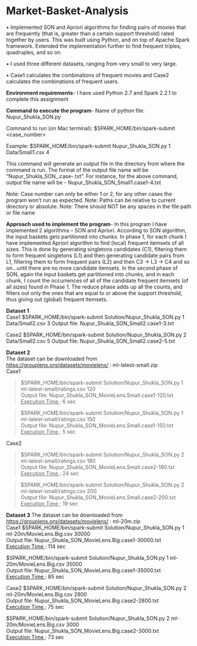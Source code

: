 # Market-Basket-Analysis

• Implemented SON and Apriori algorithms for finding pairs of movies that are frequently (that is, greater than a certain support threshold) rated together by users. This was built using Python, and on top of Apache Spark framework. Extended the implementation further to find frequent triples, quadruples, and so on.

• I used three different datasets, ranging from very small to very large.

• Case1 calculates the combinations of frequent movies and Case2 calculates the combinations of frequent users.

<b>Environment requirements</b>-
I have used Python 2.7 and Spark 2.2.1 to complete this assignment

<b>Command to execute the program</b>-
Name of python file: Nupur_Shukla_SON.py

Command to run (on Mac terminal): $SPARK_HOME/bin/spark-submit <Path of Nupur_Shukla_SON.py> <case_number> <Path of input csv file> <support>

Example: $SPARK_HOME/bin/spark-submit Nupur_Shukla_SON.py 1 Data/Small1.csv 4

This command will generate an output file in the directory from where the command is run. The format of the output file name will be “Nupur_Shukla_SON_<Filename>.case<case>-<support>.txt”. For instance, for the above command, output file name will be -
Nupur_Shukla_SON_Small1.case1-4.txt

Note: Case number can only be either 1 or 2, for any other cases the program won’t run as expected.
Note: Paths can be relative to current directory or absolute.
Note: There should NOT be any spaces in the file path or file name

<b>Approach used to implement the program</b>-
In this program I have implemented 2 algorithms – SON and Apriori. According to SON algorithm, the input baskets gets partitioned into chunks. In phase 1, for each chunk I have implemented Apriori algorithm to find (local) frequent itemsets of all sizes. This is done by generating singletons candidates (C1), filtering them to form frequent singletons (L1) and then generating candidate pairs from L1, filtering them to form frequent pairs (L2) and then C3 -> L3 -> C4 and so on...until there are no more candidate itemsets. 
In the second phase of SON, again the input baskets get partitioned into chunks, and in each chunk, I count the occurrences of all of the candidate frequent itemsets (of all sizes) found in Phase 1. The reduce phase adds up all the counts, and filters out only the ones that are equal to or above the support threshold, thus giving out (global) frequent itemsets.

<b>Dataset 1</b><br/>
Case1 
$SPARK_HOME/bin/spark-submit Solution/Nupur_Shukla_SON.py 1 Data/Small2.csv 3
Output file: Nupur_Shukla_SON_Small2.case1-3.txt


Case2
$SPARK_HOME/bin/spark-submit Solution/Nupur_Shukla_SON.py 2 Data/Small2.csv 5
Output file: Nupur_Shukla_SON_Small2.case2-5.txt

<b>Dataset 2</b><br/>
The dataset can be downloaded from https://grouplens.org/datasets/movielens/ : ml-latest-small.zip <br/>
Case1
>$SPARK_HOME/bin/spark-submit Solution/Nupur_Shukla_SON.py 1 ml-latest-small/ratings.csv 120 <br/>
Output file: Nupur_Shukla_SON_MovieLens.Small.case1-120.txt <br/>
<u>Execution Time </u>: 6 sec

>$SPARK_HOME/bin/spark-submit Solution/Nupur_Shukla_SON.py 1 ml-latest-small/ratings.csv 150 <br/>
Output file: Nupur_Shukla_SON_MovieLens.Small.case1-150.txt <br/>
<u>Execution Time </u>: 5 sec

Case2
>$SPARK_HOME/bin/spark-submit Solution/Nupur_Shukla_SON.py 2 ml-latest-small/ratings.csv 180 <br/>
Output file: Nupur_Shukla_SON_MovieLens.Small.case2-180.txt <br/>
<u>Execution Time </u>: 24 sec

>$SPARK_HOME/bin/spark-submit Solution/Nupur_Shukla_SON.py 2 ml-latest-small/ratings.csv 200 <br/>
Output file: Nupur_Shukla_SON_MovieLens.Small.case2-200.txt <br/>
<u>Execution Time </u>: 19 sec


<b>Dataset 3</b>
The dataset can be downloaded from https://grouplens.org/datasets/movielens/ : ml-20m.zip <br/>
Case1
$SPARK_HOME/bin/spark-submit Solution/Nupur_Shukla_SON.py 1 ml-20m/MovieLens.Big.csv 30000 <br/>
Output file: Nupur_Shukla_SON_MovieLens.Big.case1-30000.txt <br/>
<u>Execution Time </u>: 114 sec

$SPARK_HOME/bin/spark-submit Solution/Nupur_Shukla_SON.py 1 ml-20m/MovieLens.Big.csv 35000 <br/>
Output file: Nupur_Shukla_SON_MovieLens.Big.case1-35000.txt <br/>
<u>Execution Time </u>: 85 sec

Case2
$SPARK_HOME/bin/spark-submit Solution/Nupur_Shukla_SON.py 2 ml-20m/MovieLens.Big.csv 2800 <br/>
Output file: Nupur_Shukla_SON_MovieLens.Big.case2-2800.txt <br/>
<u>Execution Time </u>: 75 sec

$SPARK_HOME/bin/spark-submit Solution/Nupur_Shukla_SON.py 2 ml-20m/MovieLens.Big.csv 3000 <br/>
Output file: Nupur_Shukla_SON_MovieLens.Big.case2-3000.txt <br/>
<u>Execution Time </u>: 73 sec
